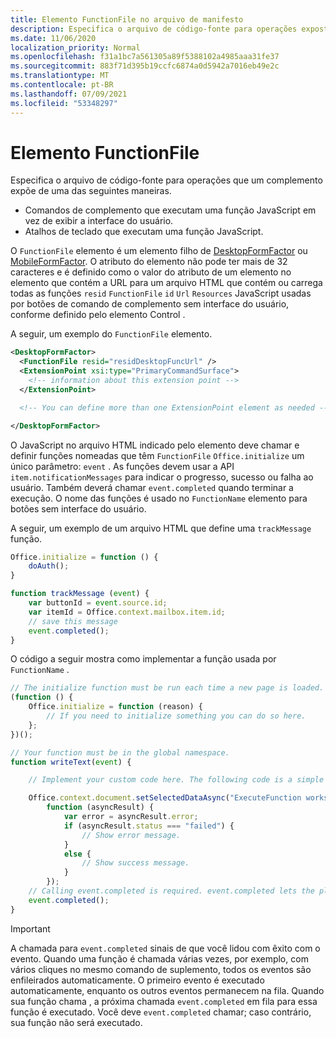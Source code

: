```yaml
---
title: Elemento FunctionFile no arquivo de manifesto
description: Especifica o arquivo de código-fonte para operações expostas por um suplemento através de comandos de suplemento que executam uma função JavaScript, em vez de exibir a interface do usuário.
ms.date: 11/06/2020
localization_priority: Normal
ms.openlocfilehash: f31a1bc7a561305a89f5388102a4985aaa31fe37
ms.sourcegitcommit: 883f71d395b19ccfc6874a0d5942a7016eb49e2c
ms.translationtype: MT
ms.contentlocale: pt-BR
ms.lasthandoff: 07/09/2021
ms.locfileid: "53348297"
---
```

# <a name="functionfile-element"></a>Elemento FunctionFile

Especifica o arquivo de código-fonte para operações que um complemento expõe de uma das seguintes maneiras.

* Comandos de complemento que executam uma função JavaScript em vez de exibir a interface do usuário.
* Atalhos de teclado que executam uma função JavaScript.

O `FunctionFile` elemento é um elemento filho de [DesktopFormFactor](desktopformfactor.md) ou [MobileFormFactor](mobileformfactor.md). O atributo do elemento não pode ter mais de 32 caracteres e é definido como o valor do atributo de um elemento no elemento que contém a URL para um arquivo HTML que contém ou carrega todas as funções `resid` `FunctionFile` `id` `Url` `Resources` JavaScript usadas [](control.md)por botões de comando de complemento sem interface do usuário, conforme definido pelo elemento Control .

A seguir, um exemplo do `FunctionFile` elemento.

```XML
<DesktopFormFactor>
  <FunctionFile resid="residDesktopFuncUrl" />
  <ExtensionPoint xsi:type="PrimaryCommandSurface">
    <!-- information about this extension point -->
  </ExtensionPoint>

  <!-- You can define more than one ExtensionPoint element as needed -->

</DesktopFormFactor>
```

O JavaScript no arquivo HTML indicado pelo elemento deve chamar e definir funções nomeadas que têm `FunctionFile` `Office.initialize` um único parâmetro: `event` . As funções devem usar a API `item.notificationMessages` para indicar o progresso, sucesso ou falha ao usuário. Também deverá chamar `event.completed` quando terminar a execução. O nome das funções é usado no `FunctionName` elemento para botões sem interface do usuário.

A seguir, um exemplo de um arquivo HTML que define uma `trackMessage` função.

```js
Office.initialize = function () {
    doAuth();
}

function trackMessage (event) {
    var buttonId = event.source.id;    
    var itemId = Office.context.mailbox.item.id;
    // save this message
    event.completed();
}
```

O código a seguir mostra como implementar a função usada por `FunctionName` .

```js
// The initialize function must be run each time a new page is loaded.
(function () {
    Office.initialize = function (reason) {
        // If you need to initialize something you can do so here.
    };
})();

// Your function must be in the global namespace.
function writeText(event) {

    // Implement your custom code here. The following code is a simple example.

    Office.context.document.setSelectedDataAsync("ExecuteFunction works. Button ID=" + event.source.id,
        function (asyncResult) {
            var error = asyncResult.error;
            if (asyncResult.status === "failed") {
                // Show error message.
            }
            else {
                // Show success message.
            }
        });
    // Calling event.completed is required. event.completed lets the platform know that processing has completed.
    event.completed();
}
```

> [!IMPORTANT]
> A chamada para `event.completed` sinais de que você lidou com êxito com o evento. Quando uma função é chamada várias vezes, por exemplo, com vários cliques no mesmo comando de suplemento, todos os eventos são enfileirados automaticamente. O primeiro evento é executado automaticamente, enquanto os outros eventos permanecem na fila. Quando sua função chama , a próxima chamada `event.completed` em fila para essa função é executado. Você deve `event.completed` chamar; caso contrário, sua função não será executado.
